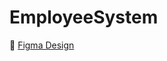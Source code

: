 # EmployeeSystem
🔗 [Figma Design](https://www.figma.com/design/uWjqVtUGPRlaVr5wD4grTG/Untitled?node-id=108-5690&t=PxlBQij8bdWY50Rr-1)

